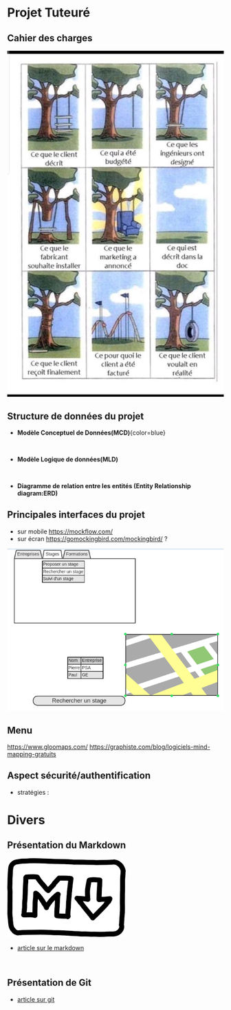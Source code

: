 
<link rel="stylesheet" type="text/css" href="documentation/css/markdown-pandoc-amV2.css">


# Projet Tuteuré 

## Cahier des charges

![présentation de votre cahier des charges](documentation/images/cahier_des_charges.jpeg)

## Structure de données du projet

* **Modèle Conceptuel de Données(MCD)**{color=blue}

<br>

* **Modèle Logique de données(MLD)**

<br>

* **Diagramme de relation entre les entités (Entity Relationship diagram:ERD)**


## Principales interfaces du projet

* sur mobile <https://mockflow.com/>
* sur écran <https://gomockingbird.com/mockingbird/> ?

![exemple d'interface](documentation/images/exemple_interface1.png)

## Menu

<https://www.gloomaps.com/>
<https://graphiste.com/blog/logiciels-mind-mapping-gratuits>

## Aspect sécurité/authentification

* stratégies :


# Divers

## Présentation du Markdown

![](images/image_markdown.png)

* [article sur le markdown](documentation/articles/doc_markdow.md)

<br>

## Présentation de Git

* [article sur git](documentation/articles/doc_git.md)

